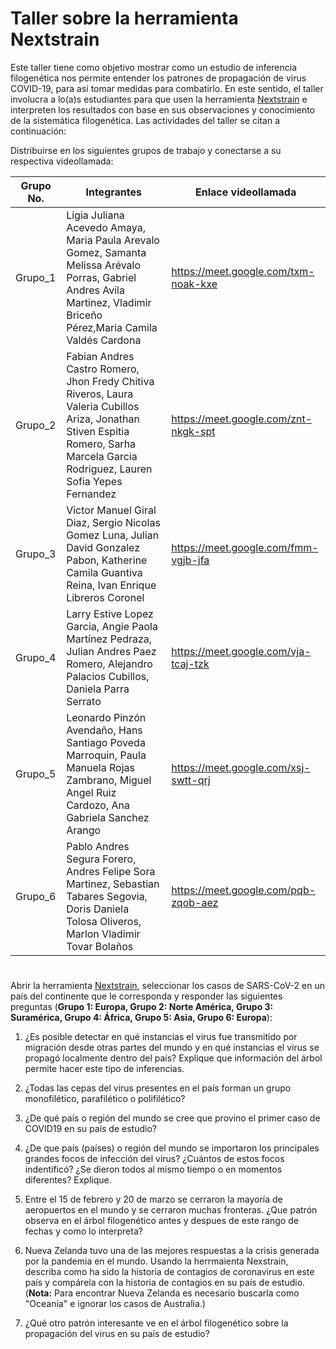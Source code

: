 # Taller sobre la herramienta Nextstrain

Este taller tiene como objetivo mostrar como un estudio de inferencia filogenética nos permite entender los patrones de propagación de virus COVID-19, para así tomar medidas para combatirlo. En este sentido, el taller involucra a lo(a)s estudiantes para que usen la herramienta [Nextstrain](https://nextstrain.org/) e interpreten los resultados con base en sus observaciones y conocimiento de la sistemática filogenética. Las actividades del taller se citan a continuación:

Distribuirse en los siguientes grupos de trabajo y conectarse a su respectiva videollamada:

|Grupo No.|Integrantes|Enlace videollamada|
|---|---|---|
Grupo_1|Ligia Juliana Acevedo Amaya, Maria Paula Arevalo Gomez, Samanta Melissa Arévalo Porras, Gabriel Andres Avila Martinez, Vladimir Briceño Pérez,Maria Camila Valdés Cardona|https://meet.google.com/txm-noak-kxe|
Grupo_2|Fabian Andres Castro Romero, Jhon Fredy Chitiva Riveros, Laura Valeria Cubillos Ariza, Jonathan Stiven Espitia Romero, Sarha Marcela Garcia Rodriguez, Lauren Sofia Yepes Fernandez|https://meet.google.com/znt-nkgk-spt|
Grupo_3|Victor Manuel Giral Diaz, Sergio Nicolas Gomez Luna, Julian David Gonzalez Pabon, Katherine Camila Guantiva Reina, Ivan Enrique Libreros Coronel|https://meet.google.com/fmm-vgjb-jfa|
Grupo_4|Larry Estive Lopez Garcia, Angie Paola Martínez Pedraza, Julian Andres Paez Romero, Alejandro Palacios Cubillos, Daniela Parra Serrato|https://meet.google.com/vja-tcaj-tzk|
Grupo_5|Leonardo Pinzón Avendaño, Hans Santiago Poveda Marroquin, Paula Manuela Rojas Zambrano, Miguel Angel Ruiz Cardozo, Ana Gabriela Sanchez Arango|https://meet.google.com/xsj-swtt-qrj|
Grupo_6|Pablo Andres Segura Forero, Andres Felipe Sora Martinez, Sebastian Tabares Segovia, Doris Daniela Tolosa Oliveros, Marlon Vladimir Tovar Bolaños|https://meet.google.com/pqb-zqob-aez|

#

Abrir la herramienta [Nextstrain](https://nextstrain.org/), seleccionar los casos de SARS-CoV-2 en un país del continente que le corresponda y responder las siguientes preguntas (**Grupo 1: Europa, Grupo 2: Norte América, Grupo 3: Suramérica, Grupo 4: África, Grupo 5: Asia, Grupo 6: Europa**):

1. ¿Es posible detectar en qué instancias el virus fue transmitido por migración desde otras partes del mundo y en qué instancias el virus se propagó localmente dentro del país? Explique que información del árbol permite hacer este tipo de inferencias.   

2. ¿Todas las cepas del virus presentes en el país forman un grupo monofilético, parafilético o polifilético?

3. ¿De qué país o región del mundo se cree que provino el primer caso de COVID19 en su país de estudio?

4. ¿De que país (países) o región del mundo se importaron los principales grandes focos de infección del virus? ¿Cuántos de estos focos indentificó? ¿Se dieron todos al mismo tiempo o en momentos diferentes? Explique.

5. Entre el 15 de febrero y 20 de marzo se cerraron la mayoría de aeropuertos en el mundo y se cerraron muchas fronteras. ¿Que patrón observa en el árbol filogenético antes y despues de este rango de fechas y como lo interpreta?

6. Nueva Zelanda tuvo una de las mejores respuestas a la crisis generada por la pandemia en el mundo. Usando la herrmaienta Nexstrain, describa como ha sido la historia de contagios de coronavirus en este país y compárela con la historia de contagios en su país de estudio. (**Nota:** Para encontrar Nueva Zelanda es necesario buscarla como "Oceanía" e ignorar los casos de Australia.)

7. ¿Qué otro patrón interesante ve en el árbol filogenético sobre la propagación del virus en su país de estudio?
